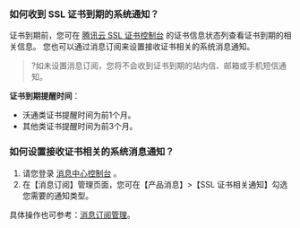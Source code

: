 ### 如何收到 SSL 证书到期的系统通知？

证书到期前，您可在 [腾讯云 SSL 证书控制台](https://console.cloud.tencent.com/ssl) 的证书信息状态列查看证书到期的相关信息。
您也可以通过消息订阅来设置接收证书相关的系统消息通知。
>?如未设置消息订阅，您将不会收到证书到期的站内信、邮箱或手机短信通知。

**证书到期提醒时间**：
- 沃通类证书提醒时间为前1个月。
- 其他类证书提醒时间为前3个月。


### 如何设置接收证书相关的系统消息通知？
1. 请您登录 [消息中心控制台](https://console.cloud.tencent.com/message/subscription) 。
2. 在【消息订阅】管理页面，您可在【产品消息】>【SSL 证书相关通知】勾选您需要的通知类型。

具体操作也可参考：[消息订阅管理](https://cloud.tencent.com/document/product/567/43476)。
